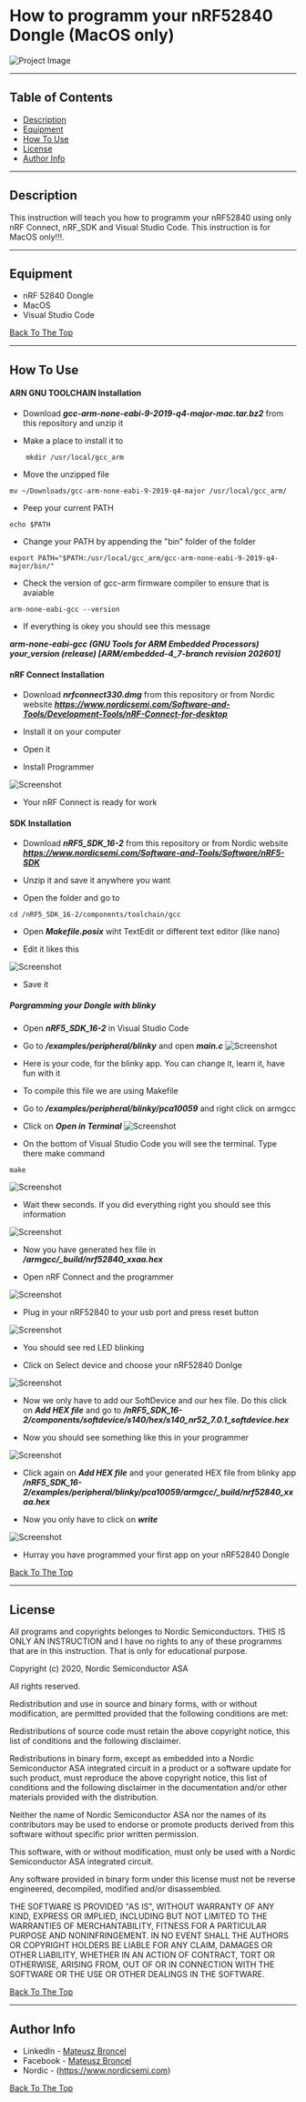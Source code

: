 # How to programm your nRF52840 Dongle (MacOS only)

![Project Image](Screenshots/logo.png) 



---
## Table of Contents

- [Description](#description)
- [Equipment](#technologies)
- [How To Use](#how-to-use)
- [License](#license)
- [Author Info](#author-info)

---

## Description

This instruction will teach you how to programm your nRF52840 using only nRF Connect, nRF_SDK and Visual Studio Code. This instruction is for MacOS only!!!.
    
---

## Equipment

- nRF 52840 Dongle
- MacOS
- Visual Studio Code 

[Back To The Top](#read-me-template)

---
## How To Use
#### ARN GNU TOOLCHAIN Installation
- Download ***gcc-arm-none-eabi-9-2019-q4-major-mac.tar.bz2*** from this repository and unzip it

- Make a place to install it to
```
    mkdir /usr/local/gcc_arm
```    
- Move the unzipped file
```
mv ~/Downloads/gcc-arm-none-eabi-9-2019-q4-major /usr/local/gcc_arm/
```
- Peep your current PATH
```
echo $PATH
```
- Change your PATH by appending the "bin" folder of the folder
```
export PATH="$PATH:/usr/local/gcc_arm/gcc-arm-none-eabi-9-2019-q4-major/bin/"
```
- Check the version of gcc-arm firmware compiler to ensure that is avaiable
```
arm-none-eabi-gcc --version
```
- If everything is okey you should see this message

***arm-none-eabi-gcc (GNU Tools for ARM Embedded Processors) your_version (release) [ARM/embedded-4_7-branch revision 202601]***


#### nRF Connect Installation

- Download ***nrfconnect330.dmg*** from this repository or from Nordic website ***https://www.nordicsemi.com/Software-and-Tools/Development-Tools/nRF-Connect-for-desktop***

- Install it on your computer

- Open it

- Install Programmer

![Screenshot](Screenshots/screenshot_nrf_connect.png)

- Your nRF Connect is ready for work



#### SDK Installation

- Download ***nRF5_SDK_16-2*** from this repository or from Nordic website ***https://www.nordicsemi.com/Software-and-Tools/Software/nRF5-SDK***

- Unzip it and save it anywhere you want

- Open the folder and go to 
```
cd /nRF5_SDK_16-2/components/toolchain/gcc
```

- Open ***Makefile.posix*** wiht TextEdit or different text editor (like nano)

- Edit it likes this

![Screenshot](Screenshots/makefile.png)

- Save it 

##### Porgramming your Dongle with blinky

- Open ***nRF5_SDK_16-2*** in Visual Studio Code

- Go to ***/examples/peripheral/blinky*** and open ***main.c***
![Screenshot](Screenshots/main.png)

- Here is your code, for the blinky app. You can change it, learn it, have fun with it

- To compile this file we are using Makefile

- Go to ***/examples/peripheral/blinky/pca10059*** and right click on armgcc

- Click on ***Open in Terminal***
![Screenshot](Screenshots/make.png)

- On the bottom of Visual Studio Code you will see the terminal. Type there make command
```
make
```

![Screenshot](Screenshots/makecommand.png)

- Wait thew seconds. If you did everything right you should see this information

![Screenshot](Screenshots/compilation.png)

- Now you have generated hex file in ***/armgcc/_build/nrf52840_xxaa.hex*** 

- Open nRF Connect and the programmer

![Screenshot](Screenshots/Programmer.png)

- Plug in your nRF52840 to your usb port and press reset button

![Screenshot](Screenshots/Dongle.jpg)

- You should see red LED blinking

- Click on Select device and choose your nRF52840 Donlge

![Screenshot](Screenshots/select.png)

- Now we only have to add our SoftDevice and our hex file. Do this click on ***Add HEX file*** and go to ***/nRF5_SDK_16-2/components/softdevice/s140/hex/s140_nr52_7.0.1_softdevice.hex***

- Now you should see something like this in your programmer

![Screenshot](Screenshots/soft.png)

- Click again on ***Add HEX file*** and your generated HEX file from blinky app ***/nRF5_SDK_16-2/examples/peripheral/blinky/pca10059/armgcc/_build/nrf52840_xxaa.hex***

- Now you only have to click on ***write***

![Screenshot](Screenshots/programming.png)


- Hurray you have programmed your first app on your nRF52840 Dongle

[Back To The Top](#read-me-template)



---

## License
All programs and copyrights belonges to Nordic Semiconductors. THIS IS ONLY AN INSTRUCTION and I have no rights to any of these  programms that are in this instruction. That is only for educational purpose.

Copyright (c) 2020, Nordic Semiconductor ASA

All rights reserved.

Redistribution and use in source and binary forms, with or without modification, are permitted provided that the following conditions are met:

Redistributions of source code must retain the above copyright notice, this list of conditions and the following disclaimer.

Redistributions in binary form, except as embedded into a Nordic Semiconductor ASA integrated circuit in a product or a software update for such product, must reproduce the above copyright notice, this list of conditions and the following disclaimer in the documentation and/or other materials provided with the distribution.

Neither the name of Nordic Semiconductor ASA nor the names of its contributors may be used to endorse or promote products derived from this software without specific prior written permission.

This software, with or without modification, must only be used with a Nordic Semiconductor ASA integrated circuit.

Any software provided in binary form under this license must not be reverse engineered, decompiled, modified and/or disassembled.

THE SOFTWARE IS PROVIDED "AS IS", WITHOUT WARRANTY OF ANY KIND, EXPRESS OR
IMPLIED, INCLUDING BUT NOT LIMITED TO THE WARRANTIES OF MERCHANTABILITY,
FITNESS FOR A PARTICULAR PURPOSE AND NONINFRINGEMENT. IN NO EVENT SHALL THE
AUTHORS OR COPYRIGHT HOLDERS BE LIABLE FOR ANY CLAIM, DAMAGES OR OTHER
LIABILITY, WHETHER IN AN ACTION OF CONTRACT, TORT OR OTHERWISE, ARISING FROM,
OUT OF OR IN CONNECTION WITH THE SOFTWARE OR THE USE OR OTHER DEALINGS IN THE
SOFTWARE.

[Back To The Top](#read-me-template)

---

## Author Info
- LinkedIn - [Mateusz Broncel](https://www.linkedin.com/in/mateusz-broncel-339921149/)
- Facebook - [Mateusz Broncel](https://www.facebook.com/profile.php?id=100002577283334)
- Nordic - (https://www.nordicsemi.com)

[Back To The Top](#read-me-template)
